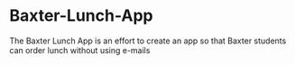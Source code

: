 # Baxter-Lunch-App
The Baxter Lunch App is an effort to create an app so that Baxter students can order lunch without using e-mails

